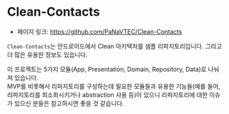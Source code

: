 # Clean-Contacts

- 페이지 링크: https://github.com/PaNaVTEC/Clean-Contacts

`Clean-Contacts`는 안드로이드에서 Clean 아키텍처를 샘플 리파지토리입니다. 그리고 더 많은 유용한 정보도 있습니다.  

이 프로젝트는 5가지 모듈(App, Presentation, Domain, Repository, Data)로 나눠져 있습니다.  
MVP를 비롯해서 리파지토리를 구성하는데 필요한 모듈들과 유용한 기능들(예를 들어, 리파지토리를 최소화시키거나 abstraction 사용 등)이 있으니 리파지토리에 대한 이슈가 있으신 분들은 참고하시면 좋을 것 같습니다.
